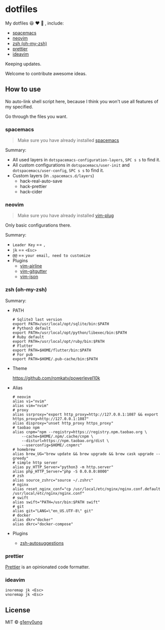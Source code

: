 # dotfiles

My dotfiles :satisfied: :heart: :see_no_evil: , include:

- [spacemacs](#spacemacs)
- [neovim](#neovim)
- [zsh (oh-my-zsh)](#zsh-oh-my-zsh)
- [prettier](#prettier)
- [ideavim](#ideavim)

Keeping updates.

Welcome to contribute awesome ideas.

## How to use

No auto-link shell script here, because I think you won't use all features of my specified.

Go through the files you want.

### spacemacs

> Make sure you have already installed [spacemacs](http://spacemacs.org/)

Summary:

- All used layers in `dotspacemacs-configuration-layers`, `SPC s s` to find it.
- All custom configurations in `dotspacemacs/user-init` and `dotspacemacs/user-config`, `SPC s s` to find it.
- Custom layers (in `.spacemacs.d/layers`)
  - hack-real-auto-save
  - hack-prettier
  - hack-cider

### neovim

> Make sure you have already installed [vim-plug](https://github.com/junegunn/vim-plug)

Only basic configurations there.

Summary:

- `Leader Key` == `,`
- `jk` == `<Esc>`
- `@@` == `your email, need to customize`
- Plugins
  - [vim-airline](https://github.com/vim-airline/vim-airline)
  - [vim-gitgutter](https://github.com/airblade/vim-gitgutter)
  - [vim-json](https://github.com/elzr/vim-json)

### zsh (oh-my-zsh)

Summary:

- PATH

  ```shell
  # Sqlite3 last version
  export PATH=/usr/local/opt/sqlite/bin:$PATH
  # Python3 default
  export PATH=/usr/local/opt/python/libexec/bin:$PATH
  # Ruby default
  export PATH=/usr/local/opt/ruby/bin:$PATH
  # Flutter
  export PATH=$HOME/flutter/bin:$PATH
  # For pub
  export PATH=$HOME/.pub-cache/bin:$PATH
  ```

- Theme

  <https://github.com/romkatv/powerlevel10k>

- Alias

  ```shell
  # neovim
  alias vi="nvim"
  alias vim="nvim"
  # proxy
  alias ssrproxy="export http_proxy=http://127.0.0.1:1087 && export https_proxy=http://127.0.0.1:1087"
  alias disproxy="unset http_proxy https_proxy"
  # taobao npm
  alias cnpm="npm --registry=https://registry.npm.taobao.org \
      --cache=$HOME/.npm/.cache/cnpm \
      --disturl=https://npm.taobao.org/dist \
      --userconfig=$HOME/.cnpmrc"
  # homebrew
  alias brew_UG="brew update && brew upgrade && brew cask upgrade --greedy"
  # simple http server
  alias py_HTTP_Server="python3 -m http.server"
  alias php_HTTP_Server="php -S 0.0.0.0:8000"
  # zsh
  alias source_zshrc="source ~/.zshrc"
  # nginx
  alias reset_nginx_conf="cp /usr/local/etc/nginx/nginx.conf.default /usr/local/etc/nginx/nginx.conf"
  # swift
  alias swift="PATH=/usr/bin:$PATH swift"
  # git
  alias git="LANG=\"en_US.UTF-8\" git"
  # docker
  alias dkr="docker"
  alias dkrc="docker-compose"
  ```

- Plugins

  - [zsh-autosuggestions](https://github.com/zsh-users/zsh-autosuggestions)

### prettier

[Prettier](https://prettier.io/) is an opinionated code formatter.

### ideavim

```vimrc
inoremap jk <Esc>
vnoremap jk <Esc>
```

## License

MIT &copy; [g1eny0ung](https://github.com/g1eny0ung)
